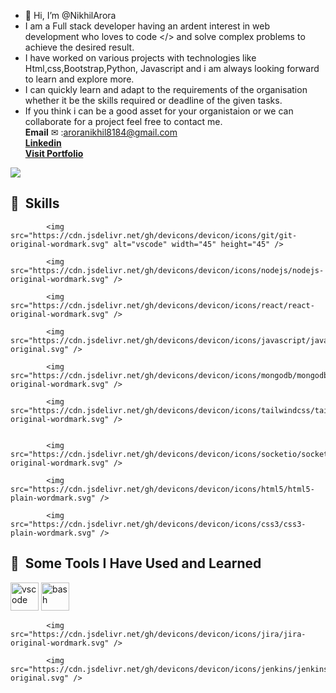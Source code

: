 - 👋 Hi, I’m @NikhilArora
- I am a Full stack developer having an ardent interest in web development who loves to code </> and solve complex problems to achieve the desired result.
- I have worked on various projects with technologies like Html,css,Bootstrap,Python, Javascript and i am always looking forward to learn and explore more.
- I can quickly learn and adapt to the requirements of the organisation whether it be the skills required or deadline of the given tasks. 
- If you think i can be a good asset for your organistaion or we can collaborate for a project feel free to contact me.  
**Email** ✉ :aroranikhil8184@gmail.com  
[**Linkedin**](https://www.linkedin.com/in/nikhilarora6541b91a4/)  
  [**Visit Portfolio**](https://nikhilarora-protfolio.netlify.app/)

![](https://komarev.com/ghpvc/?username=NikhilArora5)
<h2> 🚀 &nbsp;Skills</h2>

            <img src="https://cdn.jsdelivr.net/gh/devicons/devicon/icons/git/git-original-wordmark.svg" alt="vscode" width="45" height="45" />
          
            <img src="https://cdn.jsdelivr.net/gh/devicons/devicon/icons/nodejs/nodejs-original-wordmark.svg" />
          
            <img src="https://cdn.jsdelivr.net/gh/devicons/devicon/icons/react/react-original-wordmark.svg" />
          
            <img src="https://cdn.jsdelivr.net/gh/devicons/devicon/icons/javascript/javascript-original.svg" />
          
            <img src="https://cdn.jsdelivr.net/gh/devicons/devicon/icons/mongodb/mongodb-original-wordmark.svg" />
            
            <img src="https://cdn.jsdelivr.net/gh/devicons/devicon/icons/tailwindcss/tailwindcss-original-wordmark.svg" />
          
          
            <img src="https://cdn.jsdelivr.net/gh/devicons/devicon/icons/socketio/socketio-original-wordmark.svg" />
          
            <img src="https://cdn.jsdelivr.net/gh/devicons/devicon/icons/html5/html5-plain-wordmark.svg" />
          
            <img src="https://cdn.jsdelivr.net/gh/devicons/devicon/icons/css3/css3-plain-wordmark.svg" />
          

<h2> 🚀 &nbsp;Some Tools I Have Used and Learned</h2>
<p align="left">
<img src="https://cdn.jsdelivr.net/gh/devicons/devicon/icons/vscode/vscode-original.svg" alt="vscode" width="45" height="45"/>
<img src="https://cdn.jsdelivr.net/gh/devicons/devicon/icons/bash/bash-original.svg" alt="bash" width="45" height="45"/>

            <img src="https://cdn.jsdelivr.net/gh/devicons/devicon/icons/jira/jira-original-wordmark.svg" />
          
            <img src="https://cdn.jsdelivr.net/gh/devicons/devicon/icons/jenkins/jenkins-original.svg" />
          
          
          
</p>

<!---
NikhilArora5/NikhilArora5 is a ✨ special ✨ repository because its `README.md` (this file) appears on your GitHub profile.
You can click the Preview link to take a look at your changes.
--->
